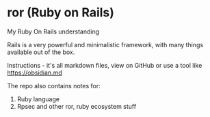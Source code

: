 # ror (Ruby on Rails)
My Ruby On Rails understanding

Rails is a very powerful and minimalistic framework, with many things available out of the box.

Instructions - it's all markdown files, view on GitHub or use a tool like https://obsidian.md

The repo also contains notes for:
1. Ruby language
2. Rpsec and other ror, ruby ecosystem stuff
